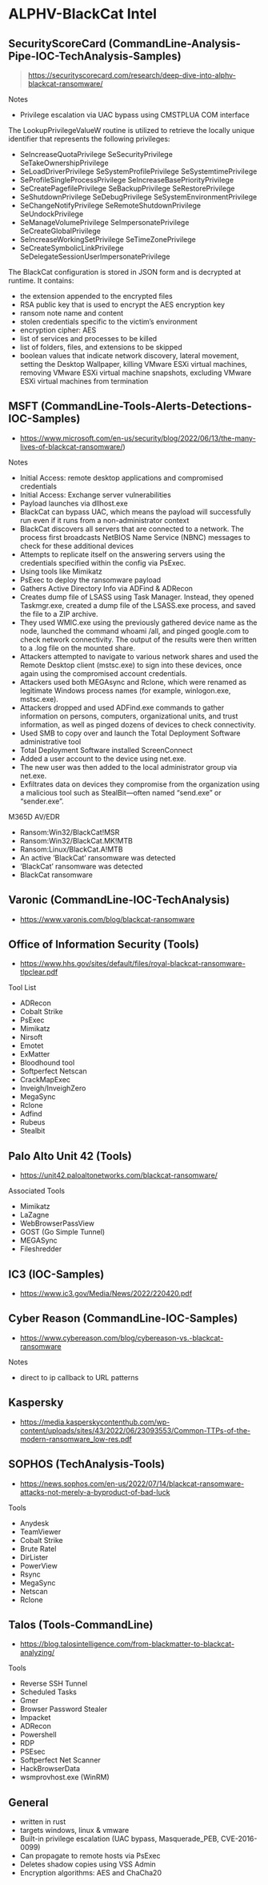 # ALPHV-BlackCat Intel 
## SecurityScoreCard (CommandLine-Analysis-Pipe-IOC-TechAnalysis-Samples)
> https://securityscorecard.com/research/deep-dive-into-alphv-blackcat-ransomware/

Notes
- Privilege escalation via UAC bypass using CMSTPLUA COM interface

The LookupPrivilegeValueW routine is utilized to retrieve the locally unique identifier that represents the following privileges:
- SeIncreaseQuotaPrivilege SeSecurityPrivilege SeTakeOwnershipPrivilege 
- SeLoadDriverPrivilege SeSystemProfilePrivilege SeSystemtimePrivilege 
- SeProfileSingleProcessPrivilege SeIncreaseBasePriorityPrivilege 
- SeCreatePagefilePrivilege SeBackupPrivilege SeRestorePrivilege 
- SeShutdownPrivilege SeDebugPrivilege SeSystemEnvironmentPrivilege 
- SeChangeNotifyPrivilege SeRemoteShutdownPrivilege SeUndockPrivilege 
- SeManageVolumePrivilege SeImpersonatePrivilege SeCreateGlobalPrivilege 
- SeIncreaseWorkingSetPrivilege SeTimeZonePrivilege 
- SeCreateSymbolicLinkPrivilege SeDelegateSessionUserImpersonatePrivilege

The BlackCat configuration is stored in JSON form and is decrypted at runtime. It contains:
- the extension appended to the encrypted files 
- RSA public key that is used to encrypt the AES encryption key 
- ransom note name and content 
- stolen credentials specific to the victim’s environment 
- encryption cipher: AES 
- list of services and processes to be killed 
- list of folders, files, and extensions to be skipped 
- boolean values that indicate network discovery, lateral movement, setting the Desktop Wallpaper, killing VMware ESXi virtual machines, removing VMware ESXi virtual machine snapshots, excluding VMware ESXi virtual machines from termination


## MSFT (CommandLine-Tools-Alerts-Detections-IOC-Samples)
- https://www.microsoft.com/en-us/security/blog/2022/06/13/the-many-lives-of-blackcat-ransomware/)

Notes 
- Initial Access: remote desktop applications and compromised credentials
- Initial Access: Exchange server vulnerabilities
- Payload launches via dllhost.exe 
- BlackCat can bypass UAC, which means the payload will successfully run even if it runs from a non-administrator context
- BlackCat discovers all servers that are connected to a network. The process first broadcasts NetBIOS Name Service (NBNC) messages to check for these additional devices
- Attempts to replicate itself on the answering servers using the credentials specified within the config via PsExec.
- Using tools like Mimikatz 
- PsExec to deploy the ransomware payload
- Gathers Active Directory Info via ADFind & ADRecon
- Creates dump file of LSASS using Task Manager. Instead, they opened Taskmgr.exe, created a dump file of the LSASS.exe process, and saved the file to a ZIP archive.
- They used WMIC.exe using the previously gathered device name as the node, launched the command whoami /all, and pinged google.com to check network connectivity. The output of the results were then written to a .log file on the mounted share.
- Attackers attempted to navigate to various network shares and used the Remote Desktop client (mstsc.exe) to sign into these devices, once again using the compromised account credentials.
- Attackers used both MEGAsync and Rclone, which were renamed as legitimate Windows process names (for example, winlogon.exe, mstsc.exe).
- Attackers dropped and used ADFind.exe commands to gather information on persons, computers, organizational units, and trust information, as well as pinged dozens of devices to check connectivity.
- Used SMB to copy over and launch the Total Deployment Software administrative tool
- Total Deployment Software installed ScreenConnect
- Added a user account to the device using net.exe.
- The new user was then added to the local administrator group via net.exe.
- Exfiltrates data on devices they compromise from the organization using a malicious tool such as StealBit—often named “send.exe” or “sender.exe”. 


M365D AV/EDR
- Ransom:Win32/BlackCat!MSR
- Ransom:Win32/BlackCat.MK!MTB
- Ransom:Linux/BlackCat.A!MTB 
- An active ‘BlackCat’ ransomware was detected 
- ‘BlackCat’ ransomware was detected 
- BlackCat ransomware

## Varonic (CommandLine-IOC-TechAnalysis)
- https://www.varonis.com/blog/blackcat-ransomware

## Office of Information Security (Tools)
- https://www.hhs.gov/sites/default/files/royal-blackcat-ransomware-tlpclear.pdf

Tool List
- ADRecon 
- Cobalt Strike 
- PsExec 
- Mimikatz 
- Nirsoft 
- Emotet 
- ExMatter
- Bloodhound tool 
- Softperfect Netscan 
- CrackMapExec 
- Inveigh/InveighZero 
- MegaSync 
- Rclone 
- Adfind 
- Rubeus 
- Stealbit

## Palo Alto Unit 42 (Tools)
- https://unit42.paloaltonetworks.com/blackcat-ransomware/

Associated Tools
- Mimikatz
- LaZagne
- WebBrowserPassView
- GOST (Go Simple Tunnel)
- MEGASync
- Fileshredder

## IC3 (IOC-Samples)
- https://www.ic3.gov/Media/News/2022/220420.pdf

## Cyber Reason (CommandLine-IOC-Samples)
- https://www.cybereason.com/blog/cybereason-vs.-blackcat-ransomware

Notes
- direct to ip callback to URL patterns

## Kaspersky 
- https://media.kasperskycontenthub.com/wp-content/uploads/sites/43/2022/06/23093553/Common-TTPs-of-the-modern-ransomware_low-res.pdf


## SOPHOS (TechAnalysis-Tools)
- https://news.sophos.com/en-us/2022/07/14/blackcat-ransomware-attacks-not-merely-a-byproduct-of-bad-luck

Tools 
- Anydesk
- TeamViewer
- Cobalt Strike
- Brute Ratel
- DirLister
- PowerView
- Rsync
- MegaSync
- Netscan 
- Rclone


## Talos (Tools-CommandLine)
- https://blog.talosintelligence.com/from-blackmatter-to-blackcat-analyzing/

Tools
- Reverse SSH Tunnel
- Scheduled Tasks
- Gmer
- Browser Password Stealer
- Impacket
- ADRecon
- Powershell
- RDP
- PSEsec
- Softperfect Net Scanner
- HackBrowserData
- wsmprovhost.exe (WinRM)

## General 
- written in rust
- targets windows, linux & vmware
- Built-in privilege escalation (UAC bypass, Masquerade_PEB, CVE-2016-0099) 
- Can propagate to remote hosts via PsExec 
- Deletes shadow copies using VSS Admin
- Encryption algorithms: AES and ChaCha20